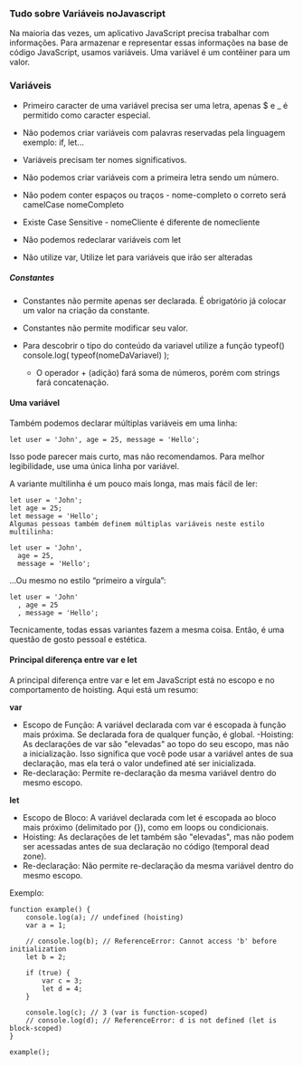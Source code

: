 ### Tudo sobre Variáveis no ​​Javascript
Na maioria das vezes, um aplicativo JavaScript precisa trabalhar com informações. Para armazenar e representar essas informações na base de código JavaScript, usamos variáveis. Uma variável é um contêiner para um valor.

### Variáveis
* Primeiro caracter de uma variável precisa ser uma letra, apenas $ e _ é permitido como caracter especial.

* Não podemos criar variáveis com palavras reservadas pela linguagem exemplo: if, let...

* Variáveis precisam ter nomes significativos.

* Não podemos criar variáveis com a primeira letra sendo um número.

* Não podem conter espaços ou traços - nome-completo o correto será camelCase nomeCompleto

* Existe Case Sensitive - nomeCliente é diferente de nomecliente

* Não podemos redeclarar variáveis com let

* Não utilize var, Utilize let para variáveis que irão ser alteradas

##### Constantes

* Constantes não permite apenas ser declarada. É obrigatório já colocar um valor na criação da constante.

* Constantes não permite modificar seu valor.

* Para descobrir o tipo do conteúdo da variavel utilize a função typeof()
console.log( typeof(nomeDaVariavel) );
   - O operador + (adição) fará soma de números, porém com strings fará concatenação.


#### Uma variável
Também podemos declarar múltiplas variáveis ​​em uma linha:

```hash
let user = 'John', age = 25, message = 'Hello';
```
Isso pode parecer mais curto, mas não recomendamos. Para melhor legibilidade, use uma única linha por variável.

A variante multilinha é um pouco mais longa, mas mais fácil de ler:

```hash
let user = 'John';
let age = 25;
let message = 'Hello';
Algumas pessoas também definem múltiplas variáveis ​​neste estilo multilinha:
```

```hash
let user = 'John',
  age = 25,
  message = 'Hello';
```

…Ou mesmo no estilo “primeiro a vírgula”:
```hash
let user = 'John'
  , age = 25
  , message = 'Hello';
```
Tecnicamente, todas essas variantes fazem a mesma coisa. Então, é uma questão de gosto pessoal e estética.

#### Principal diferença entre var e let

A principal diferença entre var e let em JavaScript está no escopo e no comportamento de hoisting. Aqui está um resumo:

**var**
- Escopo de Função: A variável declarada com var é escopada à função mais próxima. Se declarada fora de qualquer função, é global.
-Hoisting: As declarações de var são "elevadas" ao topo do seu escopo, mas não a inicialização. Isso significa que você pode usar a variável antes de sua declaração, mas ela terá o valor undefined até ser inicializada.
- Re-declaração: Permite re-declaração da mesma variável dentro do mesmo escopo.

**let**
- Escopo de Bloco: A variável declarada com let é escopada ao bloco mais próximo (delimitado por {}), como em loops ou condicionais.
- Hoisting: As declarações de let também são "elevadas", mas não podem ser acessadas antes de sua declaração no código (temporal dead zone).
- Re-declaração: Não permite re-declaração da mesma variável dentro do mesmo escopo.

Exemplo:
```hash
function example() {
    console.log(a); // undefined (hoisting)
    var a = 1;

    // console.log(b); // ReferenceError: Cannot access 'b' before initialization
    let b = 2;

    if (true) {
        var c = 3;
        let d = 4;
    }

    console.log(c); // 3 (var is function-scoped)
    // console.log(d); // ReferenceError: d is not defined (let is block-scoped)
}

example();
```